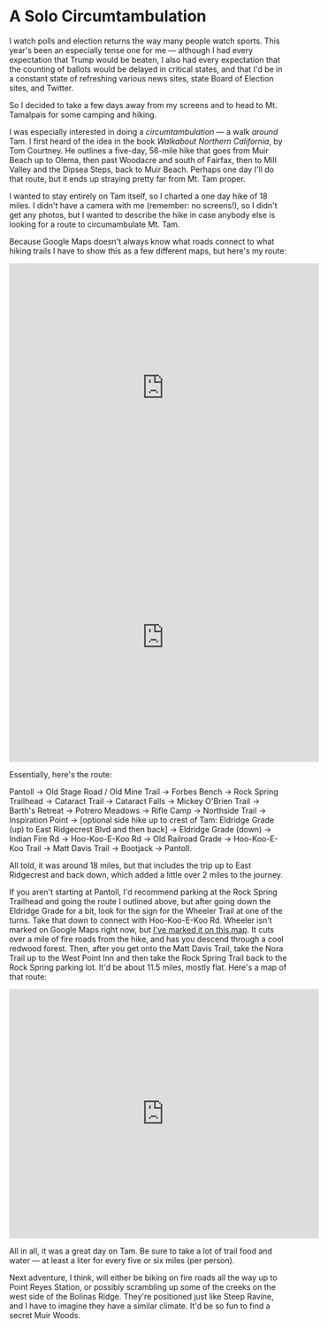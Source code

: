 # A Solo Circumtambulation

I watch polls and election returns the way many people watch sports. This year's been an especially tense one for me — although I had every expectation that Trump would be beaten, I also had every expectation that the counting of ballots would be delayed in critical states, and that I'd be in a constant state of refreshing various news sites, state Board of Election sites, and Twitter.

So I decided to take a few days away from my screens and to head to Mt. Tamalpais for some camping and hiking.

I was especially interested in doing a _circumtambulation_ — a walk _around_ Tam. I first heard of the idea in the book _Walkabout Northern California_, by Tom Courtney. He outlines a five-day, 56-mile hike that goes from Muir Beach up to Olema, then past Woodacre and south of Fairfax, then to Mill Valley and the Dipsea Steps, back to Muir Beach. Perhaps one day I'll do that route, but it ends up straying pretty far from Mt. Tam proper. 

I wanted to stay entirely on Tam itself, so I charted a one day hike of 18 miles. I didn't have a camera with me (remember: no screens!), so I didn't get any photos, but I wanted to describe the hike in case anybody else is looking for a route to circumambulate Mt. Tam.

Because Google Maps doesn't always know what roads connect to what hiking trails I have to show this as a few different maps, but here's my route:

<iframe src="https://www.google.com/maps/embed?pb=!1m26!1m12!1m3!1d3147.976806507565!2d-122.60954433478426!3d37.90760481227924!2m3!1f0!2f0!3f0!3m2!1i1024!2i768!4f13.1!4m11!3e2!4m3!3m2!1d37.904853599999996!2d-122.60393769999999!4m5!1s0x808591717c877c11%3A0xf1c1953da53fc7a0!2sForbes%20Bench%2C%20Mill%20Valley%2C%20CA!3m2!1d37.9098764!2d-122.61110989999999!5e0!3m2!1sen!2sus!4v1604708306991!5m2!1sen!2sus" width="560" height="450" frameborder="0" style="border:0;" allowfullscreen="" aria-hidden="false" tabindex="0"></iframe>

<iframe src="https://www.google.com/maps/embed?pb=!1m46!1m12!1m3!1d12592.287772174277!2d-122.61084708023792!3d37.905381074462674!2m3!1f0!2f0!3f0!3m2!1i1024!2i768!4f13.1!4m31!3e2!4m5!1s0x80859171bbdb688b%3A0x5672a7f0e8440151!2sRock%20Spring%20Trailhead%2C%20West%20Ridgecrest%20Boulevard%2C%20Stinson%20Beach%2C%20CA!3m2!1d37.910698!2d-122.6126681!4m5!1s0x808593f8e5652753%3A0x7d171d6312dff2dc!2sCataract%20Falls!3m2!1d37.9318433!2d-122.63538829999999!4m3!3m2!1d37.9271877!2d-122.6058231!4m3!3m2!1d37.9285906!2d-122.5836089!4m3!3m2!1d37.9350111!2d-122.56627049999999!4m5!1s0x808591a06a1c71f1%3A0x413d9f55ac13ff27!2sPantoll%20Campground!3m2!1d37.903992699999996!2d-122.6038858!5e0!3m2!1sen!2sus!4v1604707101660!5m2!1sen!2sus" width="560" height="450" frameborder="0" style="border:0;" allowfullscreen="" aria-hidden="false" tabindex="0"></iframe>

Essentially, here's the route:

Pantoll → Old Stage Road / Old Mine Trail → Forbes Bench → Rock Spring Trailhead → Cataract Trail → Cataract Falls → Mickey O'Brien Trail → Barth's Retreat → Potrero Meadows → Rifle Camp → Northside Trail → Inspiration Point → [optional side hike up to crest of Tam: Eldridge Grade (up) to East Ridgecrest Blvd and then back] → Eldridge Grade (down) → Indian Fire Rd → Hoo-Koo-E-Koo Rd → Old Railroad Grade → Hoo-Koo-E-Koo Trail → Matt Davis Trail → Bootjack → Pantoll.

All told, it was around 18 miles, but that includes the trip up to East Ridgecrest and back down, which added a little over 2 miles to the journey.

If you aren't starting at Pantoll, I'd recommend parking at the Rock Spring Trailhead and going the route I outlined above, but after going down the Eldridge Grade for a bit, look for the sign for the Wheeler Trail at one of the turns. Take that down to connect with Hoo-Koo-E-Koo Rd. Wheeler isn't marked on Google Maps right now, but [I've marked it on this map](https://goo.gl/maps/fqudT3mDXfm4a6k37). It cuts over a mile of fire roads from the hike, and has you descend through a cool redwood forest. Then, after you get onto the Matt Davis Trail, take the Nora Trail up to the West Point Inn and then take the Rock Spring Trail back to the Rock Spring parking lot. It'd be about 11.5 miles, mostly flat. Here's a map of that route:
<iframe src="https://www.google.com/maps/embed?pb=!1m50!1m12!1m3!1d50357.42912823402!2d-122.63203046386087!3d37.922502661451155!2m3!1f0!2f0!3f0!3m2!1i1024!2i768!4f13.1!4m35!3e2!4m5!1s0x80859171bbdb688b%3A0x5672a7f0e8440151!2sRock%20Spring%20Trailhead%2C%20West%20Ridgecrest%20Boulevard%2C%20Stinson%20Beach%2C%20CA!3m2!1d37.910698!2d-122.6126681!4m3!3m2!1d37.921828399999995!2d-122.6260751!4m3!3m2!1d37.9271089!2d-122.60679449999999!4m3!3m2!1d37.9255079!2d-122.5693841!4m3!3m2!1d37.9165531!2d-122.5924726!4m5!1s0x8085905426f0bb07%3A0x1961183bed1740aa!2sWest%20Point%20Inn%2C%20Old%20Railroad%20Grade%20Fire%20Road%2C%20Mill%20Valley%2C%20CA!3m2!1d37.9166667!2d-122.5938889!4m5!1s0x80859171bbdb688b%3A0x5672a7f0e8440151!2sRock%20Spring%20Trailhead%2C%20West%20Ridgecrest%20Boulevard%2C%20Stinson%20Beach%2C%20CA!3m2!1d37.910698!2d-122.6126681!5e0!3m2!1sen!2sus!4v1605216318108!5m2!1sen!2sus" width="560" height="450" frameborder="0" style="border:0;" allowfullscreen="" aria-hidden="false" tabindex="0"></iframe>

All in all, it was a great day on Tam. Be sure to take a lot of trail food and water — at least a liter for every five or six miles (per person).

Next adventure, I think, will either be biking on fire roads all the way up to Point Reyes Station, or possibly scrambling up some of the creeks on the west side of the Bolinas Ridge. They're positioned just like Steep Ravine, and I have to imagine they have a similar climate. It'd be so fun to find a secret Muir Woods.